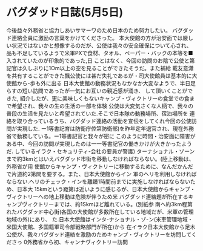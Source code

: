 # バグダッド日誌(5月5日)

今後益々外務省と協力しあいサマーワのため日本のため努力したい。
バグダッド連絡全員に激励の言葉をかけてくださった。
本大使館の方が治安面では厳しい状況ではないかと想像するのだが、公使は我々の安全確保について心され、
品も不足しているようで米軍PXで食材、タオル、ペーパー・バックの本等を■入されていたのが印象的であった,日
ことはなく、今回の訪問のお陰で公使と第記官は久しぶりに1Om以上の空を見ることができたそうだ。また補給
載友意瀟を共有することができた飄公使には甚だ失礼であるが・司大使館員は基本的に大使館から-歩も外に出る
日本大使館の動務状況もなかなか大変なようで、半日足らすの短い訪問であったが一気にお互いの親近感が涌き、
して頂いくことができた,
紹介したが、更に美味しくもないキャンプ・ヴィクトリーの食堂での食まで希望され、我々の生の生活の一部を体験
公使は大変気さくな人柄で、我々の普段の生活を見たいと希望されていた.そこで日本隊の動務場所、宿泊場所を
連絡を取り合っているうち、バグダッド連絡の活動を宣伝をしてくれ今回の公使訪問が実現した.
ー1等書記育は防衛庁倥第防衛部)を昨年定年退官され、現在外務省で動務している。ー1等書記官と我々が密に
このように時問・治安面に障害がある中、今回の訪問が実現したのは一一等書記官の働きかけが大きかったようだ.
しているイラク・セキュリティ-会社の要員が警護)
ターナショナル・ゾーンまで約3kmとはいえバグダッド市街を移動しなければならない。(陸上移動は、外務省が用
使館からキャンプ・ヴィクトリーに移動するために、なんだかんだで片道約2第問を要する。また、日本大使館からイン
軍のヘリを利用しなければならない.ヘリのチェック・インを離臻1時間前までに実施しなければならないため、日本大
15kmという距第は近いように感じるが、日本大使館からキャンプ・ヴィクトリーへの地上移動は危険が伴うため米
バグダッド連絡題が所在するキャンプヴィクトリーまでは、約1Skmほど離れている。(別紙参
南へ約3km程第れたバグダッド中心街(各国の大使館が多数所在している地域だが、米軍の管理地域の外)にあり、
た.日本大使館はインタ-ナショナル・ゾ-ン(米車管理地域・米国大使館、多国籍軍司令部戦略部門が所在)から
在イラク日本大使館から足木公使が、我々バグダッド連絡を激励のためキャンプ・ヴィクトリーを坊問してくださっ
0外務省から初、キャンナヴィクトリー訪問
